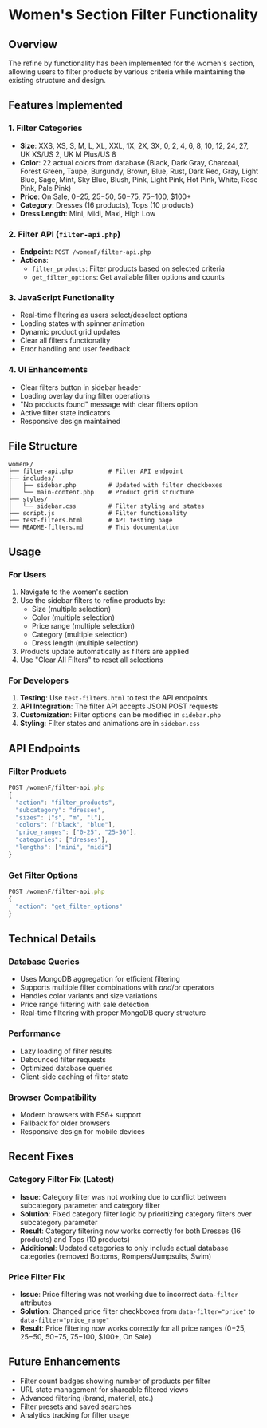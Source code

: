 # Women's Section Filter Functionality

## Overview
The refine by functionality has been implemented for the women's section, allowing users to filter products by various criteria while maintaining the existing structure and design.

## Features Implemented

### 1. Filter Categories
- **Size**: XXS, XS, S, M, L, XL, XXL, 1X, 2X, 3X, 0, 2, 4, 6, 8, 10, 12, 24, 27, UK XS/US 2, UK M Plus/US 8
- **Color**: 22 actual colors from database (Black, Dark Gray, Charcoal, Forest Green, Taupe, Burgundy, Brown, Blue, Rust, Dark Red, Gray, Light Blue, Sage, Mint, Sky Blue, Blush, Pink, Light Pink, Hot Pink, White, Rose Pink, Pale Pink)
- **Price**: On Sale, $0-$25, $25-$50, $50-$75, $75-$100, $100+
- **Category**: Dresses (16 products), Tops (10 products)
- **Dress Length**: Mini, Midi, Maxi, High Low

### 2. Filter API (`filter-api.php`)
- **Endpoint**: `POST /womenF/filter-api.php`
- **Actions**:
  - `filter_products`: Filter products based on selected criteria
  - `get_filter_options`: Get available filter options and counts

### 3. JavaScript Functionality
- Real-time filtering as users select/deselect options
- Loading states with spinner animation
- Dynamic product grid updates
- Clear all filters functionality
- Error handling and user feedback

### 4. UI Enhancements
- Clear filters button in sidebar header
- Loading overlay during filter operations
- "No products found" message with clear filters option
- Active filter state indicators
- Responsive design maintained

## File Structure

```
womenF/
├── filter-api.php          # Filter API endpoint
├── includes/
│   ├── sidebar.php         # Updated with filter checkboxes
│   └── main-content.php    # Product grid structure
├── styles/
│   └── sidebar.css         # Filter styling and states
├── script.js               # Filter functionality
├── test-filters.html       # API testing page
└── README-filters.md       # This documentation
```

## Usage

### For Users
1. Navigate to the women's section
2. Use the sidebar filters to refine products by:
   - Size (multiple selection)
   - Color (multiple selection)
   - Price range (multiple selection)
   - Category (multiple selection)
   - Dress length (multiple selection)
3. Products update automatically as filters are applied
4. Use "Clear All Filters" to reset all selections

### For Developers
1. **Testing**: Use `test-filters.html` to test the API endpoints
2. **API Integration**: The filter API accepts JSON POST requests
3. **Customization**: Filter options can be modified in `sidebar.php`
4. **Styling**: Filter states and animations are in `sidebar.css`

## API Endpoints

### Filter Products
```javascript
POST /womenF/filter-api.php
{
  "action": "filter_products",
  "subcategory": "dresses",
  "sizes": ["s", "m", "l"],
  "colors": ["black", "blue"],
  "price_ranges": ["0-25", "25-50"],
  "categories": ["dresses"],
  "lengths": ["mini", "midi"]
}
```

### Get Filter Options
```javascript
POST /womenF/filter-api.php
{
  "action": "get_filter_options"
}
```

## Technical Details

### Database Queries
- Uses MongoDB aggregation for efficient filtering
- Supports multiple filter combinations with $and/$or operators
- Handles color variants and size variations
- Price range filtering with sale detection
- Real-time filtering with proper MongoDB query structure

### Performance
- Lazy loading of filter results
- Debounced filter requests
- Optimized database queries
- Client-side caching of filter state

### Browser Compatibility
- Modern browsers with ES6+ support
- Fallback for older browsers
- Responsive design for mobile devices

## Recent Fixes

### Category Filter Fix (Latest)
- **Issue**: Category filter was not working due to conflict between subcategory parameter and category filter
- **Solution**: Fixed category filter logic by prioritizing category filters over subcategory parameter
- **Result**: Category filtering now works correctly for both Dresses (16 products) and Tops (10 products)
- **Additional**: Updated categories to only include actual database categories (removed Bottoms, Rompers/Jumpsuits, Swim)

### Price Filter Fix
- **Issue**: Price filtering was not working due to incorrect `data-filter` attributes
- **Solution**: Changed price filter checkboxes from `data-filter="price"` to `data-filter="price_range"`
- **Result**: Price filtering now works correctly for all price ranges ($0-$25, $25-$50, $50-$75, $75-$100, $100+, On Sale)

## Future Enhancements
- Filter count badges showing number of products per filter
- URL state management for shareable filtered views
- Advanced filtering (brand, material, etc.)
- Filter presets and saved searches
- Analytics tracking for filter usage
